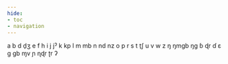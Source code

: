 ```yaml
---
hide:
- toc
- navigation
---
```

a
b
d
d̠ʒ
e
f
h
i
j
jˀ
k
kp
l
m
mb
n
nd
nz
o
p
r
s
t
t̠ʃ
u
v
w
z
ŋ
ŋmɡb
ŋɡ
ɓ
ɖr
ɗ
ɛ
ɡ
ɡb
ɱv
ɲ
ɳɖr
ʈr
ʔ
